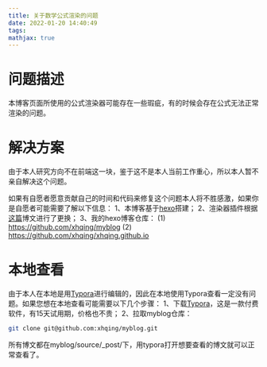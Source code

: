 ```yaml
---
title: 关于数学公式渲染的问题
date: 2022-01-20 14:40:49
tags:
mathjax: true
---
```


# 问题描述

本博客页面所使用的公式渲染器可能存在一些瑕疵，有的时候会存在公式无法正常渲染的问题。

# 解决方案

由于本人研究方向不在前端这一块，鉴于这不是本人当前工作重心，所以本人暂不亲自解决这个问题。

如果有自愿者愿意贡献自己的时间和代码来修复这个问题本人将不胜感激，如果你是自愿者可能需要了解以下信息：
1、本博客基于[hexo](https://hexo.io)搭建；
2、渲染器插件根据[这篇](https://blog.cofess.com/2017/09/06/how-to-use-mathjax-to-render-latex-mathematical-formula-in-hexo.html)博文进行了更换；
3、我的hexo博客仓库：
(1) https://github.com/xhqing/myblog
(2) https://github.com/xhqing/xhqing.github.io

# 本地查看

由于本人在本地是用[Typora](https://typora.io/)进行编辑的，因此在本地使用Typora查看一定没有问题。如果您想在本地查看可能需要以下几个步骤：
1、下载[Typora](https://typora.io/)，这是一款付费软件，有15天试用期，价格也不贵；
2、拉取myblog仓库：
```bash
git clone git@github.com:xhqing/myblog.git
```

所有博文都在myblog/source/_post/下，用typora打开想要查看的博文就可以正常查看了。